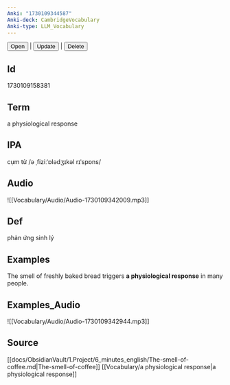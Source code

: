 ```yaml
---
Anki: "1730109344587"
Anki-deck: CambridgeVocabulary
Anki-type: LLM_Vocabulary
---
```

<button class="anki-btn-open">Open</button> | <button class="anki-btn-update">Update</button> | <button class="anki-btn-delete">Delete</button>

## Id
1730109158381
## Term
a physiological response
## IPA
cụm từ /ə ˌfiziːˈɒlədʒɪkəl rɪˈspɒns/
## Audio
 ![[Vocabulary/Audio/Audio-1730109342009.mp3]]
## Def
 phản ứng sinh lý

## Examples
The smell of freshly baked bread triggers **a physiological response** in many people. 

## Examples_Audio
![[Vocabulary/Audio/Audio-1730109342944.mp3]]
## Source
 [[docs/ObsidianVault/1.Project/6_minutes_english/The-smell-of-coffee.md|The-smell-of-coffee]] [[Vocabulary/a physiological response|a physiological response]]